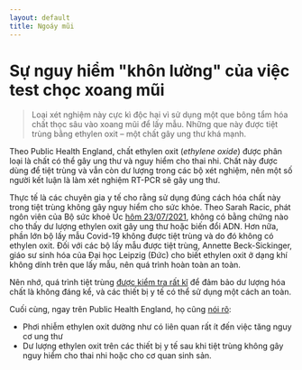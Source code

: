 ```yaml
---
layout: default
title: Ngoáy mũi
---
```


# Sự nguy hiểm "khôn lường" của việc test chọc xoang mũi

> Loại xét nghiệm này cực kì độc hại vì sử dụng một que bông tẩm hóa chất thọc sâu vào xoang mũi để lấy mẫu. Những que này được tiệt trùng bằng ethylen oxit – một chất gây ung thư khá mạnh.

Theo Public Health England, chất ethylen oxit (*ethylene oxide*) được phân loại là chất có thể gây ung thư và nguy hiểm cho thai nhi. Chất này được dùng để tiệt trùng và vẫn còn dư lượng trong các bộ xét nghiệm, nên một số người kết luận là làm xét nghiệm RT-PCR sẽ gây ung thư.

Thực tế là các chuyên gia y tế cho rằng sử dụng đúng cách hóa chất này trong tiệt trùng không gây nguy hiểm cho sức khỏe. Theo Sarah Racic, phát ngôn viên của Bộ sức khoẻ Úc [hôm 23/07/2021](https://factcheck.afp.com/http%253A%252F%252Fdoc.afp.com%252F9T79HL-1), không có bằng chứng nào cho thấy dư lượng ethylen oxit gây ung thư hoặc biến đổi ADN. Hơn nữa, phần lớn bộ lấy mẫu Covid-19 không được tiệt trùng và do đó không có ethylen oxit. Đối với các bộ lấy mẫu được tiệt trùng, Annette Beck-Sickinger, giáo sư sinh hóa của Đại học Leipzig (Đức) cho biết ethylen oxit ở dạng khí không dính trên que lấy mẫu, nên quá trình hoàn toàn an toàn.

Nên nhớ, quá trình tiệt trùng [được kiểm tra rất kĩ](https://www.reuters.com/article/factcheck-ethylene-oxide-idUSL1N2LO1YM) để đảm bảo dư lượng hóa chất là không đáng kể, và các thiết bị y tế có thể sử dụng một cách an toàn.

Cuối cùng, ngay trên Public Health England, họ cũng [nói rõ](https://www.gov.uk/government/publications/ethylene-oxide-properties-and-incident-management/ethylene-oxide-general-information):
* Phơi nhiễm ethylen oxit dường như có liên quan rất ít đến việc tăng nguy cơ ung thư
* Dư lượng ethylen oxit trên các thiết bị y tế sau khi tiệt trùng không gây nguy hiểm cho thai nhi hoặc cho cơ quan sinh sản.